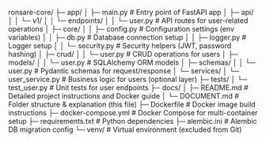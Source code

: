 ronsare-core/
├─ app/
│  ├─ main.py                  # Entry point of FastAPI app
│  ├─ api/
│  │  └─ v1/
│  │     └─ endpoints/
│  │        └─ user.py         # API routes for user-related operations
│  ├─ core/
│  │  ├─ config.py             # Configuration settings (env variables)
│  │  ├─ db.py                 # Database connection setup
│  │  ├─ logger.py             # Logger setup
│  │  └─ security.py           # Security helpers (JWT, password hashing)
│  ├─ crud/
│  │  └─ user.py               # CRUD operations for users
│  ├─ models/
│  │  └─ user.py               # SQLAlchemy ORM models
│  ├─ schemas/
│  │  └─ user.py               # Pydantic schemas for request/response
│  └─ services/
│     └─ user_service.py       # Business logic for users (optional layer)
├─ tests/
│  └─ test_user.py             # Unit tests for user endpoints
├─ docs/
│  ├─ README.md                # Detailed project instructions and Docker guide
│  └─ DOCUMENT.md              # Folder structure & explanation (this file)
├─ Dockerfile                  # Docker image build instructions
├─ docker-compose.yml          # Docker Compose for multi-container setup
├─ requirements.txt            # Python dependencies
├─ alembic.ini                 # Alembic DB migration config
└─ venv/                       # Virtual environment (excluded from Git)
